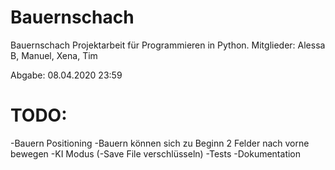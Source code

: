 # Bauernschach

Bauernschach Projektarbeit für Programmieren in Python.
Mitglieder: Alessa B, Manuel, Xena, Tim

Abgabe: 08.04.2020 23:59

# TODO:
-Bauern Positioning
-Bauern können sich zu Beginn 2 Felder nach vorne bewegen
-KI Modus
(-Save File verschlüsseln)
-Tests
-Dokumentation
